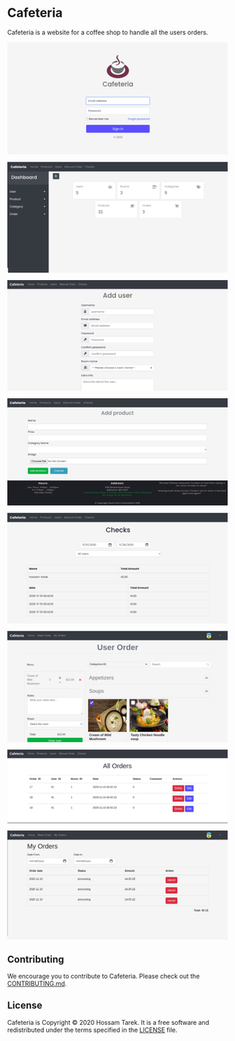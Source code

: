 # Cafeteria

Cafeteria is a website for a coffee shop to handle all the users orders.

![login](img/login.png)

![admin dashboard](img/admin-dashboard.png)

![add user](img/add-user.png)

![add product](img/add-product.png)

![checks](img/checks.png)

![user order](img/user-order.png)

![al orders](img/all-orders.png)

![my orders](img/my-orders.png)

## Contributing

We encourage you to contribute to Cafeteria. Please check out the [CONTRIBUTING.md](./CONTRIBUTING.md).

## License

Cafeteria is Copyright © 2020 Hossam Tarek. It is a free software and redistributed
under the terms specified in the [LICENSE](./LICENSE.txt) file.
